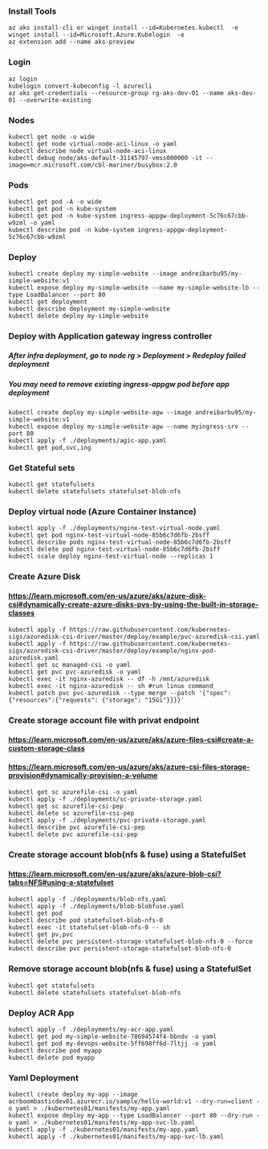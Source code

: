 ### Install Tools
```
az aks install-cli or winget install --id=Kubernetes.kubectl  -e
winget install --id=Microsoft.Azure.Kubelogin  -e
az extension add --name aks-preview
```
### Login 
```
az login
kubelogin convert-kubeconfig -l azurecli
az aks get-credentials --resource-group rg-aks-dev-01 --name aks-dev-01 --overwrite-existing
```
### Nodes
```
kubectl get node -o wide
kubectl get node virtual-node-aci-linux -o yaml
kubectl describe node virtual-node-aci-linux
kubectl debug node/aks-default-31145797-vmss000000 -it --image=mcr.microsoft.com/cbl-mariner/busybox:2.0
```
### Pods
```
kubectl get pod -A -o wide
kubectl get pod -n kube-system 
kubectl get pod -n kube-system ingress-appgw-deployment-5c76c67cbb-w9zml -o yaml
kubectl describe pod -n kube-system ingress-appgw-deployment-5c76c67cbb-w9zml
```
### Deploy
```
kubectl create deploy my-simple-website --image andreibarbu95/my-simple-website:v1
kubectl expose deploy my-simple-website --name my-simple-website-lb --type LoadBalancer --port 80
kubectl get deployment
kubectl describe deployment my-simple-website
kubectl delete deploy my-simple-website
```
### Deploy with Application gateway ingress controller
##### After infra deployment, go to node rg > Deployment > Redeploy failed deployment
##### You may need to remove existing ingress-appgw pod before app deployment
```
kubectl create deploy my-simple-website-agw --image andreibarbu95/my-simple-website:v1
kubectl expose deploy my-simple-website-agw --name myingress-srv --port 80
kubectl apply -f ./deployments/agic-app.yaml
kubectl get pod,svc,ing
```
### Get Stateful sets
```
kubectl get statefulsets
kubectl delete statefulsets statefulset-blob-nfs
```
### Deploy virtual node (Azure Container Instance)
```
kubectl apply -f ./deployments/nginx-test-virtual-node.yaml
kubectl get pod nginx-test-virtual-node-85b6c7d6fb-2bsff
kubectl describe pods nginx-test-virtual-node-85b6c7d6fb-2bsff
kubectl delete pod nginx-test-virtual-node-85b6c7d6fb-2bsff
kubectl scale deploy nginx-test-virtual-node --replicas 1
```
### Create Azure Disk
#### https://learn.microsoft.com/en-us/azure/aks/azure-disk-csi#dynamically-create-azure-disks-pvs-by-using-the-built-in-storage-classes
```
kubectl apply -f https://raw.githubusercontent.com/kubernetes-sigs/azuredisk-csi-driver/master/deploy/example/pvc-azuredisk-csi.yaml
kubectl apply -f https://raw.githubusercontent.com/kubernetes-sigs/azuredisk-csi-driver/master/deploy/example/nginx-pod-azuredisk.yaml
kubectl get sc managed-csi -o yaml
kubectl get pvc pvc-azuredisk -o yaml
kubectl exec -it nginx-azuredisk -- df -h /mnt/azuredisk
kubectl exec -it nginx-azuredisk -- sh #run linux command
kubectl patch pvc pvc-azuredisk --type merge --patch '{"spec": {"resources":{"requests": {"storage": "15Gi"}}}}'
```

### Create storage account file with privat endpoint
#### https://learn.microsoft.com/en-us/azure/aks/azure-files-csi#create-a-custom-storage-class
#### https://learn.microsoft.com/en-us/azure/aks/azure-csi-files-storage-provision#dynamically-provision-a-volume
```
kubectl get sc azurefile-csi -o yaml
kubectl apply -f ./deployments/sc-private-storage.yaml
kubectl get sc azurefile-csi-pep
kubectl delete sc azurefile-csi-pep
kubectl apply -f ./deployments/pvc-private-storage.yaml
kubectl describe pvc azurefile-csi-pep
kubectl delete pvc azurefile-csi-pep
```
### Create storage account blob(nfs & fuse) using a StatefulSet
#### https://learn.microsoft.com/en-us/azure/aks/azure-blob-csi?tabs=NFS#using-a-statefulset
```
kubectl apply -f ./deployments/blob-nfs.yaml
kubectl apply -f ./deployments/blob-blobfuse.yaml
kubectl get pod
kubectl describe pod statefulset-blob-nfs-0
kubectl exec -it statefulset-blob-nfs-0 -- sh
kubectl get pv,pvc
kubectl delete pvc persistent-storage-statefulset-blob-nfs-0 --force
kubectl describe pvc persistent-storage-statefulset-blob-nfs-0 
```
### Remove storage account blob(nfs & fuse) using a StatefulSet
```
kubectl get statefulsets
kubectl delete statefulsets statefulset-blob-nfs
```
### Deploy ACR App
```
kubectl apply -f ./deployments/my-acr-app.yaml
kubectl get pod my-simple-website-78694574f4-bbndv -o yaml
kubectl get pod my-devops-website-5ff698ff6d-7ltjj -o yaml
kubectl describe pod myapp
kubectl delete pod myapp
```
### Yaml Deployment
```
kubectl create deploy my-app --image acrboombasticdev01.azurecr.io/sample/hello-world:v1 --dry-run=client -o yaml > ./kubernetes01/manifests/my-app.yaml
kubectl expose deploy my-app --type LoadBalancer --port 80 --dry-run -o yaml > ./kubernetes01/manifests/my-app-svc-lb.yaml
kubectl apply -f ./kubernetes01/manifests/my-app.yaml
kubectl apply -f ./kubernetes01/manifests/my-app-svc-lb.yaml
```